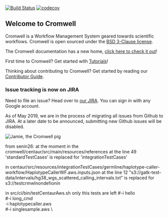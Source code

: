 [![Build Status](https://travis-ci.com/broadinstitute/cromwell.svg?branch=develop)](https://travis-ci.com/broadinstitute/cromwell?branch=develop)
[![codecov](https://codecov.io/gh/broadinstitute/cromwell/branch/develop/graph/badge.svg)](https://codecov.io/gh/broadinstitute/cromwell)

## Welcome to Cromwell

Cromwell is a Workflow Management System geared towards scientific workflows. Cromwell is open sourced under the [BSD 3-Clause license](LICENSE.txt).

The Cromwell documentation has a new home, [click here to check it out](http://cromwell.readthedocs.io/en/develop)!

First time to Cromwell? Get started with [Tutorials](http://cromwell.readthedocs.io/en/develop/tutorials/FiveMinuteIntro/)!

Thinking about contributing to Cromwell? Get started by reading our [Contributor Guide](CONTRIBUTING.md).

### Issue tracking is now on JIRA

Need to file an issue? Head over to [our JIRA](https://broadworkbench.atlassian.net/projects/BA/issues). You can sign in with any Google account. 

As of May 2019, we are in the process of migrating all issues from Github to JIRA. At a later date to be announced, submitting new Github issues will be disabled.

![Jamie, the Cromwell pig](docs/jamie_the_cromwell_pig.png)

from senin26:
at the moment in the cromwell/centaur/src/main/resources/references at the line 49 'standardTestCases' is replaced for 'integrationTestCases'

in centaur/src/resources/integrationTestCases/germline/haplotype-caller-workflow/HaplotypeCallerWF.aws.inputs.json at the line 12
"s3://gatk-test-data/intervals/hg38_wgs_scattered_calling_intervals.txt" is replaced for s3://testcrmwlnondefionin

in src/ci/bin/testCentaurAws.sh only this tests are left 
	#-i hello \
	#-i long_cmd \
	-i haplotypecaller.aws \
	#-i singlesample.aws \

